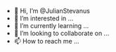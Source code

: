 - 👋 Hi, I’m @JulianStevanus
- 👀 I’m interested in ...
- 🌱 I’m currently learning ...
- 💞️ I’m looking to collaborate on ...
- 📫 How to reach me ...

<!---
JulianStevanus/JulianStevanus is a ✨ special ✨ repository because its `README.md` (this file) appears on your GitHub profile.
You can click the Preview link to take a look at your changes.
--->
